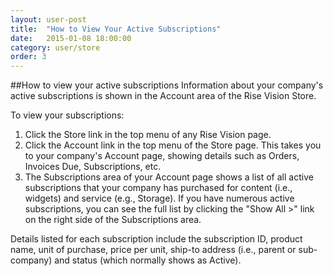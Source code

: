 ```yaml
---
layout: user-post
title:  "How to View Your Active Subscriptions"
date:   2015-01-08 18:00:00
category: user/store
order: 3
---
```

##How to view your active subscriptions
Information about your company's active subscriptions is shown in the Account area of the Rise Vision Store.

To view your subscriptions:

1. Click the Store link in the top menu of any Rise Vision page.
2. Click the Account link in the top menu of the Store page. This takes you to your company's Account page, showing details such as Orders, Invoices Due, Subscriptions, etc.
3. The Subscriptions area of your Account page shows a list of all active subscriptions that your company has purchased for content (i.e., widgets) and service (e.g., Storage). If you have numerous active subscriptions, you can see the full list by clicking the "Show All >" link on the right side of the Subscriptions area.

Details listed for each subscription include the subscription ID, product name, unit of purchase, price per unit, ship-to address (i.e., parent or sub-company) and status (which normally shows as Active).

